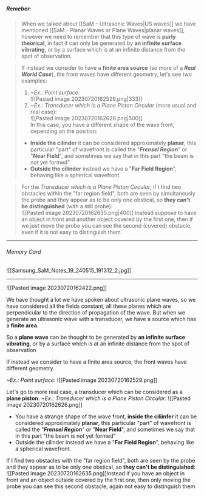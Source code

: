 ##### ***Remeber***:

> When we talked about [[SaM - Ultrasonic Waves|US waves]] we have mentioned [[SaM - Planar Waves or Plane Waves|planar waves]], however we need to remember that this type of wave is **purly theorical**, in fact it can only be generated by **an infinite surface vibrating**, or by a surface which is at an infinite distance from the spot of observation.

> If instead we consider to have a **finite area source** (so more of a ***Real World Case***), the front waves have different geometry, let's see two examples:
> 1. _~Ex.: Point surface_:<br>![[Pasted image 20230720162529.png|333]]
> 2. *~Ex.: Transducer which is a Plane Piston Circular* (more usual and real case):<br>![[Pasted image 20230720162626.png|500]]<br>In this case, you have a different shape of the wave front, depending on the position:
> 	- **Inside the cilinder** it can be considered approximately **planar**, this particular "part" of wavefront is called the "***Frensel Region***" or "**Near Field**", and sometimes we say that in this part "the beam is not yet formed".
> 	- **Outside the cilinder** instead we have a "**Far Field Region**", behaving like a spherical wavefront.

> For the *Transducer which is a Plane Piston Circular*, if I find two obstacles within the "far region field", both are seen by simultaneusly the probe and they appear as to be only one obstical, so **they can't be distinguished** (with a still probe):<br>![[Pasted image 20230720162635.png|400]]
> Instead suppose to have an object in front and another object covered by the first one, then if we just move the probe you can see the second (covered) obstacle, even if it is not easy to distinguish them.

---
###### Memory Card
![[Samsung_SaM_Notes_19_240515_191312_2.jpg]]

---
![[Pasted image 20230720162422.png]]

We have thought a lot we have spoken about ultrasonic plane waves, so we have considered all the fields constant, all these planes which are perpendicular to the direction of propagation of the wave.
But when we generate an ultrasonic wave with a transducer, we have a source which has a **finite area**.

So a **plane wave** can be thought to be generated by **an infinite surface vibrating**, or by a surface which is at an infinite distance from the spot of observation

If instead we consider to have a finite area source, the front waves have different geometry.

*~Ex.: Point surface*:
![[Pasted image 20230720162529.png]]

Let's go to more real case, a transducer which can be considered as a **plane piston**.
*~Ex.: Transducer which is a Plane Piston Circular*:
![[Pasted image 20230720162626.png]]
- You have a strange shape of the wave front, **inside the ciliinfer** it can be considered approximately **planar**, this particular "part" of wavefront is called the "***Frensel Region***" or "**Near Field**", and sometimes we say that in this part "the beam is not yet formed"
- Outside the cilinder instead we have a "**Far Field Region**", behaving like a spherical wavefront.

If I find two obstacles with the "far region field", both are seen by the probe and they appear as to be only one obstical, so **they can't be distinguished**:
![[Pasted image 20230720162635.png]]Instead if you have an object in front and an object outside covered by the first one, then only moving the probe you can see this second obstacle, again not easy to distinguish them
